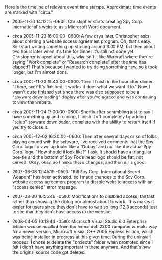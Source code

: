 Here is the timeline of relevant event time stamps.  Approximate time
events are marked with "circa."

* 2005-11-20 14:12:15 -0600: Christopher starts creating Spy
  Corp. International's website as a Microsoft Word document.

* circa 2005-11-23 16:00:00 -0600: A few days later, Christopher asks
  about creating a website access agreement program.  Oh, that's easy.
  So I start writing something up starting around 3:00 PM, but then
  about two hours later when it's time for dinner it's still not done
  yet.  Christopher is upset about this, why isn't it like Warcraft
  where they're saying "Work complete" or "Research complete" after
  the time has elapsed?  That's because I wanted to try doing
  something new, so it took longer, but I'm almost done.

* circa 2005-11-23 19:45:00 -0600: Then I finish in the hour after
  dinner.  "There, see?  It's finished, it works, it does what we want
  it to."  Now, I wasn't quite finished yet since there was also
  supposed to be a "spyware downloading" display after you've agreed
  and was continuing to view the website.

* circa 2005-11-24 17:00:00 -0600: Shortly after scrambling just to
  say I have something up and running, I finish it off completely by
  adding "sciup" spyware downloader, complete with the ability to
  restart itself if you try to close it.

* circa 2005-12-02 16:30:00 -0600: Then after several days or so of
  folks playing around with the software, I've received comments that
  the Spy Corp. logo I drawn up looks like a "Dubay" and not like the
  actual Spy Corp. logo.  "How should it look like?" I ask.  It should
  have a triangular boe-tie and the bottom of Spy Fox's head logo
  should be flat, not curved.  Okay, okay, so I make these changes,
  and then all is good.

* 2007-06-08 12:45:19 -0500: "Kill Spy Corp. International Secret
  Weapon!" has been activated, so I made changes to the Spy
  Corp. website access agreement program to disable website access
  with an "access denied" error message.

* 2007-08-30 16:55:46 -0500: Modifications to disabled access, fail
  fast rather than showing the dialog box almost about to work.  This
  makes it easier for users since they don't have to wait so long
  (12.3 seconds) just to see that they don't have access to the
  website.

* 2008-04-05 10:13:44 -0500: Microsoft Visual Studio 6.0 Enterprise
  Edition was uninstalled from the home-dell-2300 computer to make way
  for a newer version, Microsoft Visual C++ 2005 Express Edition,
  which was being installed in progress at this given time.  During
  the uninstall process, I chose to delete the "projects" folder when
  prompted since I felt I didn't have anything important in there
  anymore.  And that's how the original source code got deleted.
